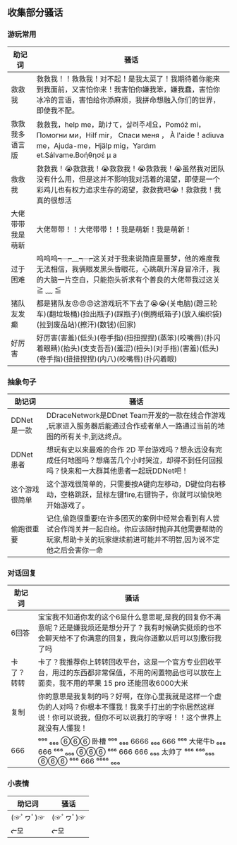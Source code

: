 ## 收集部分骚话

### 游玩常用

|助记词|骚话|
|---|---|
|救救我|救救我！！救救我！对不起！是我太菜了！我期待着你能来到我面前，又害怕你来！我害怕你嫌我笨，嫌我蠢，害怕你冰冷的言语，害怕给你添麻烦，我拼命想融入你们的世界，即使我不配。|
|救救我多语言版|救救我，help me，助けて，살려주세요，Pomóż mi，Помогни ми，Hilf mir， Спаси меня ， À l'aide！adiuva me，Ajuda-me，Hjälp mig，Yardım et.Sálvame.Βοήθησέ μ a|
|救救我|救救我！😭救救我！😭救救我！😭救救我！😭虽然我对团队没有什么用，但是这并不影响我对活着的渴望，即使是一个彩鸡儿也有权力追求生存的渴望，救救我吧😭！救救我！我真的很想活|
|大佬带带我是萌新|大佬带带！！大佬带带！！我是萌新！我是萌新！|
|过于困难|呜呜呜┭┮﹏┭┮这关对于我来说简直是噩梦，他的难度我无法相信，我俩眼发黑头昏眼花，心跳飙升浑身冒冷汗，我的大脑一片空白，只能抱头祈求有个善良的大佬带我过这关≧ ﹏ ≦|
|猪队友发癫|都是猪队友😡😡😡这游戏玩不下去了😭😭(关电脑)(蹬三轮车)(翻垃圾桶)(捡出瓶子)(踩瓶子)(倒腾纸箱子)(放入编织袋)(拉到废品站)(擦汗)(数钱)(回家)|
|好厉害|好厉害(害羞)(低头)(卷手指)(扭扭捏捏)(蒸笨)(咬嘴唇)(扑闪着眼睛)(抬头)(支支吾吾)(羞涩)(扭头)(对手指)(害羞)(低头)(卷手指)(扭扭捏捏)(内八)(咬嘴唇)(扑闪着眼)|

### 抽象句子

|助记词|骚话|
|---|---|
|DDNet是一款|DDraceNetwork是DDnet Team开发的一款在线合作游戏 ,玩家进入服务器后能通过合作或者单人一路通过当前的地图的所有关卡,到达终点。|
|DDNet患者|想玩有史以来最难的合作 2D 平台游戏吗？想永远没有完成任何地图吗？想痛苦几个小时哭泣，却得不到任何回报吗？快来和一大群其他患者一起玩DDNet吧！|
|这个游戏很简单|这个游戏很简单的，只需要按A键向左移动，D键位向右移动，空格跳跃，鼠标左键fire,右键钩子，你就可以愉快地开始游戏了。|
|偷跑很重要|记住,偷跑很重要!在许多团灭的案例中经常会看到有人尝试合作闯关并一起白给。你应该随时抛弃其他需要帮助的玩家,帮助卡关的玩家继续前进可能并不明智,因为说不定他之后会害你一命|

### 对话回复

|助记词|骚话|
|---|---|
|6回答|宝宝我不知道你发的这个6是什么意思呢,是我的回复你不满意呢？还是嫌我烦还是想分开了？我有时候确实挺烦的也不会聊天给不了你满意的回复，我向你道歉以后可以别敷衍我了吗|
|卡了？转转|卡了？我推荐你上转转回收平台，这是一个官方专业回收平台，用过的东西都非常保值，不用的闲置物品也可以放在上面卖，我不用的苹果 15 pro 还能回收6000大米|
|复制|你的意思是我复制的吗？好啊，在你心里我就是这样一个虚伪的人对吗？你根本不懂我！我亲手打出的字你居然这样说！你可以说我，但你不可以说我打的字呀！！这个世界上就没有人懂我！|
|666|⁶⁶⁶ ₆₆₆ ⑥⑥⑥ 卧槽 ⁶⁶⁶ ₆₆₆ 6666 ₆₆₆ 666 ⁶⁶⁶ 大佬牛b ₆₆₆ 666 ⁶⁶⁶ ₆₆₆ ⑥⑥⑥ ⁶⁶⁶ 666 666 ₆₆₆ 太帅了 ⁶⁶⁶ ⁶⁶⁶₆₆₆ ⑥⑥⑥ ⁶⁶⁶ 666 ⁶⁶⁶⁶ ₆₆₆|

### 小表情

|助记词|骚话|
|---|---|
|(☞ﾟヮﾟ)☞|(☞ﾟヮﾟ)☞|
|ᓖ모|ᓖ모|
